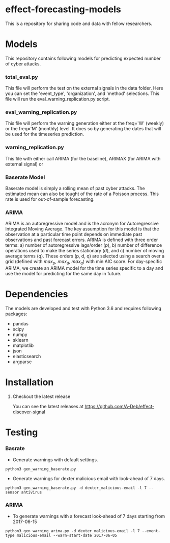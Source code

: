 # effect-forecasting-models
This is a repository for sharing code and data with fellow researchers.

Models
======
This repository contains following models for predicting expected number of cyber attacks.


### total_eval.py
This file will perform the test on the external signals in the data folder.
Here you can set the 'event_type', 'organization', and 'method' selections. This file will run the eval_warning_replication.py script.

### eval_warning_replication.py
This file will perform the warning generation either at the freq='W' (weekly) or the freq='M' (monthly) level. It does so by generating the dates that will be used for the timeseries prediction.

### warning_replication.py
This file with either call ARIMA (for the baseline), ARIMAX (for ARIMA with external signal) or 

### Baserate Model

Baserate model is simply a rolling mean of past cyber attacks. The estimated
mean can also be tought of the rate of a Poisson process. This rate is used for
out-of-sample forecasting. 
 
 
### ARIMA

ARIMA is an autoregressive model and is the acronym for Autoregressive
Integrated Moving Average. The key assumption for this model is that the
observation at a particular time point depends on immediate past observations
and past forecast errors. ARIMA is defined with three order terms: a) number of
autoregressive lags/order ($p$), b) number of difference operations used to
make the series stationary ($d$), and c) number of moving average terms ($q$).
These orders (p, d, q) are selected using a search over a grid (defined with
$max_p$, $max_d$, $max_q$) with min AIC score. For day-specific ARIMA, we
create an ARIMA model for the time series specific to a day and use the model
for predicting for the same day in future.


Dependencies
============
The models are developed and test with Python 3.6 and requires following
packages: 
* pandas
* scipy
* numpy
* sklearn
* matplotlib
* json
* elasticsearch
* argparse

Installation
============

1. Checkout the latest release

   You can see the latest releases at https://github.com/A-Deb/effect-discover-signal



Testing
=======

### Basrate

* Generate warnings with default settings.

```
python3 gen_warning_baserate.py
```


* Generate warnings for dexter malicious email with look-ahead of 7 days.

```
python3 gen_warning_baserate.py -d dexter_malicious-email -l 7 --sensor antivirus
```



### ARIMA

* To generate warnings with a forecast look-ahead of 7 days starting from 2017-06-15

```
python3 gen_warning_arima.py -d dexter_malicious-email -l 7 --event-type malicious-email --warn-start-date 2017-06-05
```


